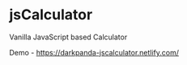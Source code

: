 # jsCalculator
Vanilla JavaScript based Calculator

Demo - https://darkpanda-jscalculator.netlify.com/
